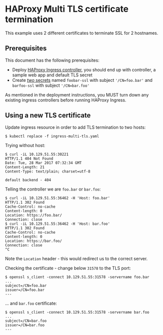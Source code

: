 # HAProxy Multi TLS certificate termination

This example uses 2 different certificates to terminate SSL for 2 hostnames.

## Prerequisites

This document has the following prerequisites:

* Deploy [HAProxy Ingress controller](/examples/deployment/haproxy), you should end up with controller, a sample web app and default TLS secret
* Create [*two* secrets](/examples/PREREQUISITES.md#tls-certificates) named `foobar-ssl` with subject `'/CN=foo.bar'` and `barfoo-ssl` with subject `'/CN=bar.foo'`

As mentioned in the deployment instructions, you MUST turn down any existing
ingress controllers before running HAProxy Ingress.

## Using a new TLS certificate

Update ingress resource in order to add TLS termination to two hosts:

```console
$ kubectl replace -f ingress-multi-tls.yaml
```

Trying without host:

```console
$ curl -iL 10.129.51.55:30221           
HTTP/1.1 404 Not Found
Date: Tue, 28 Mar 2017 07:32:34 GMT
Content-Length: 21
Content-Type: text/plain; charset=utf-8

default backend - 404
```

Telling the controller we are `foo.bar` or `bar.foo`:

```console
$ curl -iL 10.129.51.55:36462 -H 'Host: foo.bar'
HTTP/1.1 302 Found
Cache-Control: no-cache
Content-length: 0
Location: https://foo.bar/
Connection: close
$ curl -iL 10.129.51.55:36462 -H 'Host: bar.foo'
HTTP/1.1 302 Found
Cache-Control: no-cache
Content-length: 0
Location: https://bar.foo/
Connection: close
^C
```

Note the `Location` header - this would redirect us to the correct server.

Checking the certificate - change below `31578` to the TLS port:

```console
$ openssl s_client -connect 10.129.51.55:31578 -servername foo.bar
...
subject=/CN=foo.bar
issuer=/CN=foo.bar
---
```

... and `bar.foo` certificate:

```console
$ openssl s_client -connect 10.129.51.55:31578 -servername bar.foo
...
subject=/CN=bar.foo
issuer=/CN=bar.foo
---
```
